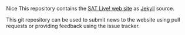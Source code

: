 Nice
This repository contains the [SAT Live! web site](http://www.satlive.org) as [Jekyll](http://jekyllrb.com/) source.

This git repository can be used to submit news to the website using pull requests or providing feedback using the issue tracker.
